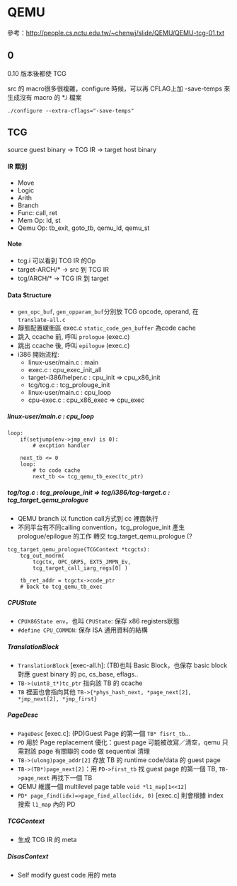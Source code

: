 # QEMU

參考：http://people.cs.nctu.edu.tw/~chenwj/slide/QEMU/QEMU-tcg-01.txt

## 0

0.10 版本後都使 TCG

src 的 macro很多很複雜，configure 時候，可以再 CFLAG上加 -save-temps 來生成沒有 macro 的 *.i 檔案
````
./configure --extra-cflags="-save-temps"
````

## TCG

source guest binary -> TCG IR -> target host binary

#### IR 類別
* Move
* Logic
* Arith
* Branch
* Func: call, ret
* Mem Op: ld, st
* Qemu Op: tb_exit, goto_tb, qemu_ld, qemu_st


#### Note
- tcg.i 可以看到 TCG IR 的Op
- target-ARCH/* -> src 到 TCG IR
- tcg/ARCH/* -> TCG IR 到 target


#### Data Structure
- `gen_opc_buf`, `gen_opparam_buf`分別放 TCG opcode, operand, 在 `translate-all.c`
- 靜態配置緩衝區 exec.c  `static_code_gen_buffer` 為code cache
- 跳入 ccache 前, 呼叫 `prologue` (exec.c)
- 跳出 ccache 後, 呼叫 `epilogue` (exec.c)
- i386 開始流程:
  - linux-user/main.c : main
  - exec.c : cpu_exec_init_all
  - target-i386/helper.c : cpu_init => cpu_x86_init
  - tcg/tcg.c : tcg_prolouge_init
  - linux-user/main.c : cpu_loop
  - cpu-exec.c : cpu_x86_exec => cpu_exec

##### linux-user/main.c : cpu_loop

````
loop:
	if(setjump(env->jmp_env) is 0): 
		# excption handler

	next_tb <= 0
	loop:
		# to code cache
		next_tb <= tcg_qemu_tb_exec(tc_ptr)
````

##### tcg/tcg.c : tcg_prolouge_init => tcg/i386/tcg-target.c : tcg_target_qemu_prologue

- QEMU branch 以 function call方式到 cc 裡面執行
- 不同平台有不同calling convention，tcg_prologue_init 產生 prologue/epilogue 的工作 轉交 tcg_target_qemu_prologue (?

````
tcg_target_qemu_prologue(TCGContext *tcgctx):
	tcg_out_modrm(
		tcgctx, OPC_GRP5, EXT5_JMPN_Ev, 
		tcg_target_call_iarg_regs[0] )
	
	tb_ret_addr = tcgctx->code_ptr
	# back to tcg_qemu_tb_exec
````

##### CPUState

- `CPUX86State env`，也叫 `CPUState`: 保存 x86 registers狀態
- `#define CPU_COMMON`: 保存 ISA 通用資料的結構

##### TranslationBlock
- `TranslationBlock` [exec-all.h]: (TB)也叫 Basic Block，也保存 basic block 對應 guest binary 的 pc, cs_base, eflags.. 
- `TB->(uint8_t*)tc_ptr` 指向該 TB 的 ccache 
- `TB` 裡面也會指向其他 `TB->{*phys_hash_next, *page_next[2], *jmp_next[2], *jmp_first}`

##### PageDesc
- `PageDesc` [exec.c]: (PD)Guest Page 的第一個 `TB* fisrt_tb`... 
- `PD` 用於 Page replacement 優化：guest page 可能被改寫／清空，qemu 只需對該 page 有關聯的 code 做 sequential 清理
- `TB->(ulong)page_addr[2]` 存放 TB 的 runtime code/data 的 guest page
- `TB->(TB*)page_next[2]`：用 `PD->first_tb` 找 guest page 的第一個 TB, `TB->page_next` 再找下一個 TB
- QEMU 維護一個 multilevel page table `void *l1_map[1<<12]`
- `PD* page_find(idx)=>page_find_alloc(idx, 0)` [exec.c] 則會根據 index 搜索 `l1_map` 內的 PD

##### TCGContext
- 生成 TCG IR 的 meta

##### DisasContext
- Self modify guest code 用的 meta

